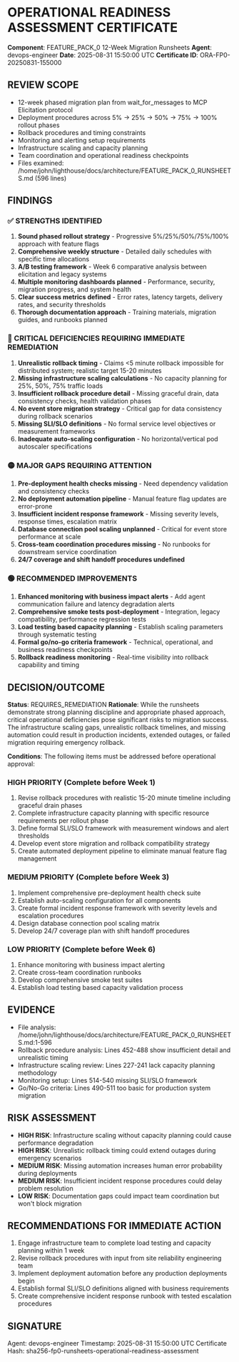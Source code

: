 # OPERATIONAL READINESS ASSESSMENT CERTIFICATE

**Component**: FEATURE_PACK_0 12-Week Migration Runsheets
**Agent**: devops-engineer
**Date**: 2025-08-31 15:50:00 UTC
**Certificate ID**: ORA-FP0-20250831-155000

## REVIEW SCOPE
- 12-week phased migration plan from wait_for_messages to MCP Elicitation protocol
- Deployment procedures across 5% → 25% → 50% → 75% → 100% rollout phases
- Rollback procedures and timing constraints
- Monitoring and alerting setup requirements
- Infrastructure scaling and capacity planning
- Team coordination and operational readiness checkpoints
- Files examined: /home/john/lighthouse/docs/architecture/FEATURE_PACK_0_RUNSHEETS.md (596 lines)

## FINDINGS

### ✅ STRENGTHS IDENTIFIED
1. **Sound phased rollout strategy** - Progressive 5%/25%/50%/75%/100% approach with feature flags
2. **Comprehensive weekly structure** - Detailed daily schedules with specific time allocations
3. **A/B testing framework** - Week 6 comparative analysis between elicitation and legacy systems
4. **Multiple monitoring dashboards planned** - Performance, security, migration progress, and system health
5. **Clear success metrics defined** - Error rates, latency targets, delivery rates, and security thresholds
6. **Thorough documentation approach** - Training materials, migration guides, and runbooks planned

### 🔴 CRITICAL DEFICIENCIES REQUIRING IMMEDIATE REMEDIATION
1. **Unrealistic rollback timing** - Claims <5 minute rollback impossible for distributed system; realistic target 15-20 minutes
2. **Missing infrastructure scaling calculations** - No capacity planning for 25%, 50%, 75% traffic loads
3. **Insufficient rollback procedure detail** - Missing graceful drain, data consistency checks, health validation phases
4. **No event store migration strategy** - Critical gap for data consistency during rollback scenarios
5. **Missing SLI/SLO definitions** - No formal service level objectives or measurement frameworks
6. **Inadequate auto-scaling configuration** - No horizontal/vertical pod autoscaler specifications

### 🟡 MAJOR GAPS REQUIRING ATTENTION
1. **Pre-deployment health checks missing** - Need dependency validation and consistency checks
2. **No deployment automation pipeline** - Manual feature flag updates are error-prone
3. **Insufficient incident response framework** - Missing severity levels, response times, escalation matrix
4. **Database connection pool scaling unplanned** - Critical for event store performance at scale
5. **Cross-team coordination procedures missing** - No runbooks for downstream service coordination
6. **24/7 coverage and shift handoff procedures undefined**

### 🟢 RECOMMENDED IMPROVEMENTS
1. **Enhanced monitoring with business impact alerts** - Add agent communication failure and latency degradation alerts
2. **Comprehensive smoke tests post-deployment** - Integration, legacy compatibility, performance regression tests
3. **Load testing based capacity planning** - Establish scaling parameters through systematic testing
4. **Formal go/no-go criteria framework** - Technical, operational, and business readiness checkpoints
5. **Rollback readiness monitoring** - Real-time visibility into rollback capability and timing

## DECISION/OUTCOME
**Status**: REQUIRES_REMEDIATION
**Rationale**: While the runsheets demonstrate strong planning discipline and appropriate phased approach, critical operational deficiencies pose significant risks to migration success. The infrastructure scaling gaps, unrealistic rollback timelines, and missing automation could result in production incidents, extended outages, or failed migration requiring emergency rollback.

**Conditions**: The following items must be addressed before operational approval:

### HIGH PRIORITY (Complete before Week 1)
1. Revise rollback procedures with realistic 15-20 minute timeline including graceful drain phases
2. Complete infrastructure capacity planning with specific resource requirements per rollout phase
3. Define formal SLI/SLO framework with measurement windows and alert thresholds
4. Develop event store migration and rollback compatibility strategy
5. Create automated deployment pipeline to eliminate manual feature flag management

### MEDIUM PRIORITY (Complete before Week 3)
1. Implement comprehensive pre-deployment health check suite
2. Establish auto-scaling configuration for all components
3. Create formal incident response framework with severity levels and escalation procedures
4. Design database connection pool scaling matrix
5. Develop 24/7 coverage plan with shift handoff procedures

### LOW PRIORITY (Complete before Week 6)
1. Enhance monitoring with business impact alerting
2. Create cross-team coordination runbooks
3. Develop comprehensive smoke test suites
4. Establish load testing based capacity validation process

## EVIDENCE
- File analysis: /home/john/lighthouse/docs/architecture/FEATURE_PACK_0_RUNSHEETS.md:1-596
- Rollback procedure analysis: Lines 452-488 show insufficient detail and unrealistic timing
- Infrastructure scaling review: Lines 227-241 lack capacity planning methodology
- Monitoring setup: Lines 514-540 missing SLI/SLO framework
- Go/No-Go criteria: Lines 490-511 too basic for production system migration

## RISK ASSESSMENT
- **HIGH RISK**: Infrastructure scaling without capacity planning could cause performance degradation
- **HIGH RISK**: Unrealistic rollback timing could extend outages during emergency scenarios  
- **MEDIUM RISK**: Missing automation increases human error probability during deployments
- **MEDIUM RISK**: Insufficient incident response procedures could delay problem resolution
- **LOW RISK**: Documentation gaps could impact team coordination but won't block migration

## RECOMMENDATIONS FOR IMMEDIATE ACTION
1. Engage infrastructure team to complete load testing and capacity planning within 1 week
2. Revise rollback procedures with input from site reliability engineering team
3. Implement deployment automation before any production deployments begin
4. Establish formal SLI/SLO definitions aligned with business requirements
5. Create comprehensive incident response runbook with tested escalation procedures

## SIGNATURE
Agent: devops-engineer
Timestamp: 2025-08-31 15:50:00 UTC
Certificate Hash: sha256-fp0-runsheets-operational-readiness-assessment